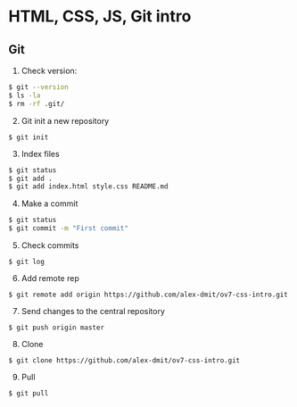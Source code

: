 # HTML, CSS, JS, Git intro

## Git

1. Check version: 
   
```bash
$ git --version
$ ls -la
$ rm -rf .git/
```

2. Git init a new repository
   
`$ git init`

3. Index files

```bash
$ git status   
$ git add .
$ git add index.html style.css README.md
```

4. Make a commit
   
```bash
$ git status   
$ git commit -m "First commit"
```

5. Check commits
   
`$ git log`

6. Add remote rep

`$ git remote add origin https://github.com/alex-dmit/ov7-css-intro.git`

7. Send changes to the central repository

`$ git push origin master`

8. Clone

`$ git clone https://github.com/alex-dmit/ov7-css-intro.git`

9. Pull

`$ git pull`